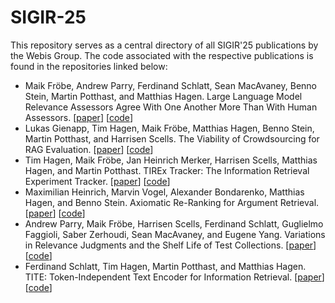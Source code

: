 # SIGIR-25
This repository serves as a central directory of all SIGIR'25 publications by the Webis Group. The code associated with the respective publications is found in the repositories linked below:

* Maik Fröbe, Andrew Parry, Ferdinand Schlatt, Sean MacAvaney, Benno Stein, Martin Potthast, and Matthias Hagen. Large Language Model Relevance Assessors Agree With One Another More Than With Human Assessors. [[paper](https://webis.de/publications.html#froebe_2025e)] [[code](https://github.com/webis-de/sigir25-llm-inter-annotator-agreement)]
* Lukas Gienapp, Tim Hagen, Maik Fröbe, Matthias Hagen, Benno Stein, Martin Potthast, and Harrisen Scells. The Viability of Crowdsourcing for RAG Evaluation. [[paper](https://webis.de/publications.html#gienapp_2025a)] [[code](https://github.com/webis-de/sigir25-rag-crowdsourcing)]
* Tim Hagen, Maik Fröbe, Jan Heinrich Merker, Harrisen Scells, Matthias Hagen, and Martin Potthast. TIREx Tracker: The Information Retrieval Experiment Tracker. [[paper](https://webis.de/publications.html#hagen_2025b)] [[code](https://github.com/tira-io/tirex-tracker/)]
* Maximilian Heinrich, Marvin Vogel, Alexander Bondarenko, Matthias Hagen, and Benno Stein. Axiomatic Re-Ranking for Argument Retrieval. [[paper](https://webis.de/publications.html#schlatt_2025d)] [[code](https://github.com/webis-de/sigir25-arg-axioms)]
* Andrew Parry, Maik Fröbe, Harrisen Scells, Ferdinand Schlatt, Guglielmo Faggioli, Saber Zerhoudi, Sean MacAvaney, and Eugene Yang. Variations in Relevance Judgments and the Shelf Life of Test Collections. [[paper](https://webis.de/publications.html#parry_2025b)] [[code](https://github.com/Parry-Parry/sigir25-annotation)]
* Ferdinand Schlatt, Tim Hagen, Martin Potthast, and Matthias Hagen. TITE: Token-Independent Text Encoder for Information Retrieval. [[paper](https://webis.de/publications.html#schlatt_2025d)] [[code](https://github.com/webis-de/tite)]
